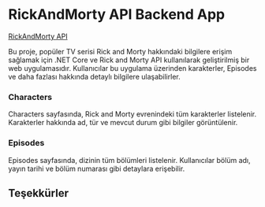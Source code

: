 # RickAndMorty API Backend App
[RickAndMorty API](https://rickandmortyapi.com/)

Bu proje, popüler TV serisi Rick and Morty hakkındaki bilgilere erişim sağlamak için .NET Core ve Rick and Morty API kullanılarak geliştirilmiş bir web uygulamasıdır. Kullanıcılar bu uygulama üzerinden karakterler, Episodes ve daha fazlası hakkında detaylı bilgilere ulaşabilirler.


### Characters

Characters sayfasında, Rick and Morty evrenindeki tüm karakterler listelenir. Karakterler hakkında ad, tür ve mevcut durum gibi bilgiler görüntülenir.

### Episodes

Episodes sayfasında, dizinin tüm bölümleri listelenir. Kullanıcılar bölüm adı, yayın tarihi ve bölüm numarası gibi detaylara erişebilir.



## Teşekkürler
